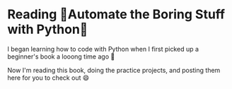 # Reading 📖Automate the Boring Stuff with Python📖
I began learning how to code with Python when I first picked up a beginner's book a looong time ago 👴

Now I'm reading this book, doing the practice projects, and posting them here for you to check out 😄
